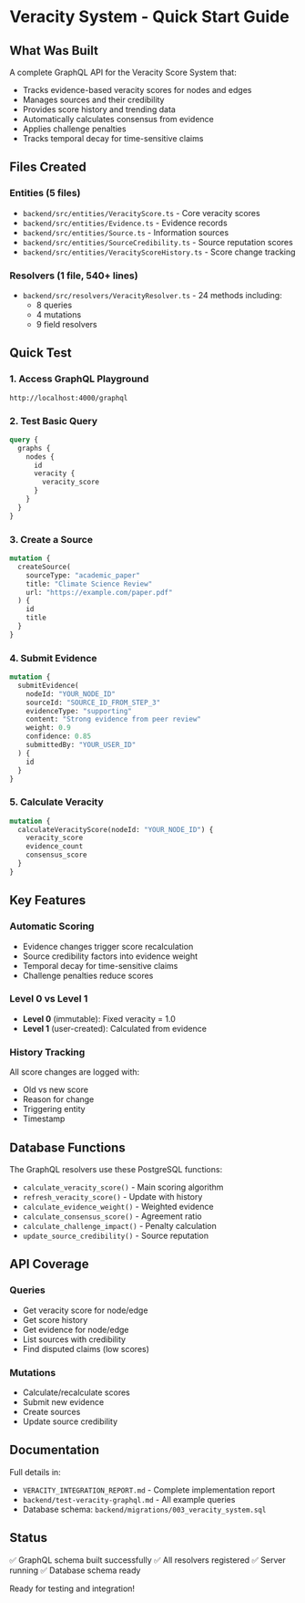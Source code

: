 # Veracity System - Quick Start Guide

## What Was Built

A complete GraphQL API for the Veracity Score System that:
- Tracks evidence-based veracity scores for nodes and edges
- Manages sources and their credibility
- Provides score history and trending data
- Automatically calculates consensus from evidence
- Applies challenge penalties
- Tracks temporal decay for time-sensitive claims

## Files Created

### Entities (5 files)
- `backend/src/entities/VeracityScore.ts` - Core veracity scores
- `backend/src/entities/Evidence.ts` - Evidence records
- `backend/src/entities/Source.ts` - Information sources
- `backend/src/entities/SourceCredibility.ts` - Source reputation scores
- `backend/src/entities/VeracityScoreHistory.ts` - Score change tracking

### Resolvers (1 file, 540+ lines)
- `backend/src/resolvers/VeracityResolver.ts` - 24 methods including:
  - 8 queries
  - 4 mutations
  - 9 field resolvers

## Quick Test

### 1. Access GraphQL Playground
```
http://localhost:4000/graphql
```

### 2. Test Basic Query
```graphql
query {
  graphs {
    nodes {
      id
      veracity {
        veracity_score
      }
    }
  }
}
```

### 3. Create a Source
```graphql
mutation {
  createSource(
    sourceType: "academic_paper"
    title: "Climate Science Review"
    url: "https://example.com/paper.pdf"
  ) {
    id
    title
  }
}
```

### 4. Submit Evidence
```graphql
mutation {
  submitEvidence(
    nodeId: "YOUR_NODE_ID"
    sourceId: "SOURCE_ID_FROM_STEP_3"
    evidenceType: "supporting"
    content: "Strong evidence from peer review"
    weight: 0.9
    confidence: 0.85
    submittedBy: "YOUR_USER_ID"
  ) {
    id
  }
}
```

### 5. Calculate Veracity
```graphql
mutation {
  calculateVeracityScore(nodeId: "YOUR_NODE_ID") {
    veracity_score
    evidence_count
    consensus_score
  }
}
```

## Key Features

### Automatic Scoring
- Evidence changes trigger score recalculation
- Source credibility factors into evidence weight
- Temporal decay for time-sensitive claims
- Challenge penalties reduce scores

### Level 0 vs Level 1
- **Level 0** (immutable): Fixed veracity = 1.0
- **Level 1** (user-created): Calculated from evidence

### History Tracking
All score changes are logged with:
- Old vs new score
- Reason for change
- Triggering entity
- Timestamp

## Database Functions

The GraphQL resolvers use these PostgreSQL functions:
- `calculate_veracity_score()` - Main scoring algorithm
- `refresh_veracity_score()` - Update with history
- `calculate_evidence_weight()` - Weighted evidence
- `calculate_consensus_score()` - Agreement ratio
- `calculate_challenge_impact()` - Penalty calculation
- `update_source_credibility()` - Source reputation

## API Coverage

### Queries
- Get veracity score for node/edge
- Get score history
- Get evidence for node/edge
- List sources with credibility
- Find disputed claims (low scores)

### Mutations
- Calculate/recalculate scores
- Submit new evidence
- Create sources
- Update source credibility

## Documentation

Full details in:
- `VERACITY_INTEGRATION_REPORT.md` - Complete implementation report
- `backend/test-veracity-graphql.md` - All example queries
- Database schema: `backend/migrations/003_veracity_system.sql`

## Status

✅ GraphQL schema built successfully
✅ All resolvers registered
✅ Server running
✅ Database schema ready

Ready for testing and integration!
